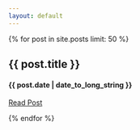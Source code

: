 ```yaml
---
layout: default
---
```


{% for post in site.posts limit: 50 %}
<div class="row-fluid">
	<div class="span12">
		<h2>{{ post.title }}</h2>
		<h4>{{ post.date | date_to_long_string }}</h4>
		<p>
			<a href=" {{ post.url }}">Read Post</a>
		</p>
	</div>
</div>
{% endfor %}